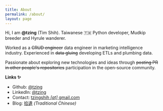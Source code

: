 ```yaml
---
title: About
permalink: /about/
layout: page
---
```


Hi, I am **@tzing** (Tim Shih).
Taiwanese 🇹🇼 Python developer, Mudkip breeder and Hyrule wanderer.

Worked as a ~~CRUD engineer~~ data engineer in marketing intelligence industry.
Experienced in ~~data gluing~~ developing ETLs and plumbing data.

Passionate about exploring new technologies and ideas through ~~posting PR in other people's repositories~~ participation in the open-source community.


**Links ✨**

- Github: [@tzing](https://github.com/tzing)
- LinkedIn: [@tzing](https://www.linkedin.com/in/tzing)
- Contact: [tzingshih *[at]* gmail.com](https://www.youtube.com/watch?v=dQw4w9WgXcQ)
- Blog: [拾遺](https://blog.tzing.tw/) *(Traditional Chinese)*

